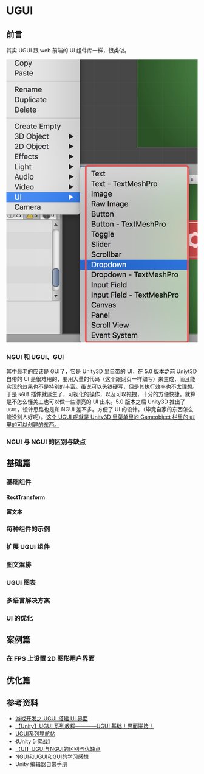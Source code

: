 # UGUI

## 前言

其实 UGUI 跟 web 前端的 UI 组件库一样，很类似。

![](../.vuepress/public/images/2020-06-14-19-52-32-unity-ugui-01.png)

### NGUI 和 UGUI、GUI

其中最老的应该是 GUI了，它是 Unity3D 里自带的 UI，在 5.0 版本之前 Uniyt3D 自带的 UI 是很难用的，要用大量的代码（这个跟网页一样编写）来生成，而且能实现的效果也不是特别的丰富。虽说可以头铁硬写，但是其执行效率也不太理想。于是 `NGUI` 插件就诞生了，可视化的操作，以及可以拖拽，十分的方便快捷。就算是不怎么懂美工也可以做一些漂亮的 UI 出来。5.0 版本之后 Unity3D 推出了 `UGUI`，设计思路也是和 NGUI 差不多。方便了 UI 的设计。（毕竟自家的东西怎么能没别人好呢）。<u>这个 UGUI 呢就是 Unity3D 里菜单里的 Gameobject 栏里的 `UI` 里的可以创建的东西。</u>

### NGUI 与 NGUI 的区别与缺点

## 基础篇

### 基础组件

#### RectTransform

#### 富文本

### 每种组件的示例

### 扩展 UGUI 组件

### 图文混排

### UGUI 图表

### 多语言解决方案

### UI 的优化

## 案例篇

### 在 FPS 上设置 2D 图形用户界面

## 优化篇

## 参考资料

- [游戏开发之 UGUI 搭建 UI 界面](https://blog.csdn.net/weixin_38621217/article/details/77622309)
- [【Unity】UGUI 系列教程————UGUI 基础！界面拼接！](https://zhuanlan.zhihu.com/p/28905447)
- [UGUI系列导航帖](https://blog.csdn.net/zcaixzy5211314/article/details/86515168)
- 《Unity 5 实战》
- [【UI】UGUI与NGUI的区别与优缺点](https://gameinstitute.qq.com/community/detail/116452)
- [NGUI和UGUI和GUI的学习感想](https://blog.csdn.net/weixin_43151516/article/details/82670164)
- Unity 编辑器自带手册